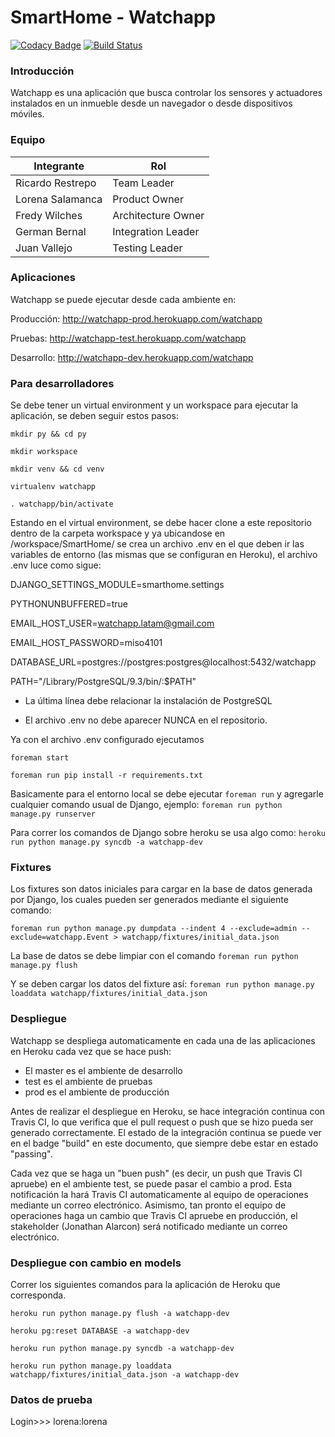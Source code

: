 # SmartHome - Watchapp
[![Codacy Badge](https://www.codacy.com/project/badge/c9f2b84663734ce1b820b2abce3b81e0)](https://www.codacy.com)
[![Build Status](https://magnum.travis-ci.com/imTachu/SmartHome.svg?token=FXoqSPyhGxTJyV3aAbkJ&branch=master)](https://magnum.travis-ci.com/imTachu/SmartHome)
### Introducción
Watchapp es una aplicación que busca controlar los sensores y actuadores instalados en un inmueble desde un navegador o desde dispositivos móviles. 

### Equipo
Integrante  | Rol
------------- | -------------
Ricardo Restrepo  | Team Leader
Lorena Salamanca  | Product Owner
Fredy Wilches  | Architecture Owner
German Bernal  | Integration Leader
Juan Vallejo  | Testing Leader

### Aplicaciones

Watchapp se puede ejecutar desde cada ambiente en:

Producción:   http://watchapp-prod.herokuapp.com/watchapp

Pruebas:      http://watchapp-test.herokuapp.com/watchapp

Desarrollo:   http://watchapp-dev.herokuapp.com/watchapp

### Para desarrolladores

Se debe tener un virtual environment y un workspace para ejecutar la aplicación, se deben seguir estos pasos:

`mkdir py && cd py`

`mkdir workspace`

`mkdir venv && cd venv`

`virtualenv watchapp`

`. watchapp/bin/activate`

Estando en el virtual environment, se debe hacer clone a este repositorio dentro de la carpeta workspace y ya ubicandose en /workspace/SmartHome/ se crea un archivo .env en el que deben ir las variables de entorno (las mismas que se configuran en Heroku), el archivo .env luce como sigue:

DJANGO_SETTINGS_MODULE=smarthome.settings

PYTHONUNBUFFERED=true

EMAIL_HOST_USER=watchapp.latam@gmail.com

EMAIL_HOST_PASSWORD=miso4101

DATABASE_URL=postgres://postgres:postgres@localhost:5432/watchapp

PATH="/Library/PostgreSQL/9.3/bin/:$PATH"

* La última línea debe relacionar la instalación de PostgreSQL

* El archivo .env no debe aparecer NUNCA en el repositorio.

Ya con el archivo .env configurado ejecutamos

`foreman start`

`foreman run pip install -r requirements.txt`

Basicamente para el entorno local se debe ejecutar `foreman run` y agregarle cualquier comando usual de Django, ejemplo:
`foreman run python manage.py runserver`

Para correr los comandos de Django sobre heroku se usa algo como:
`heroku run python manage.py syncdb -a watchapp-dev`

### Fixtures

Los fixtures son datos iniciales para cargar en la base de datos generada por Django, los cuales pueden ser generados mediante el siguiente comando:

`foreman run python manage.py dumpdata --indent 4 --exclude=admin --exclude=watchapp.Event > watchapp/fixtures/initial_data.json`

La base de datos se debe limpiar con el comando `foreman run python manage.py flush`

Y se deben cargar los datos del fixture así: `foreman run python manage.py loaddata watchapp/fixtures/initial_data.json`


### Despliegue

Watchapp se despliega automaticamente en cada una de las aplicaciones en Heroku cada vez que se hace push:
* El master es el ambiente de desarrollo
* test es el ambiente de pruebas
* prod es el ambiente de producción

Antes de realizar el despliegue en Heroku, se hace integración continua con Travis CI, lo que verifica que el pull request o push que se hizo pueda ser generado correctamente. El estado de la integración continua se puede ver en el badge "build" en este documento, que siempre debe estar en estado "passing". 

Cada vez que se haga un "buen push" (es decir, un push que Travis CI apruebe) en el ambiente test, se puede pasar el cambio a prod. Esta notificación la hará Travis CI automaticamente al equipo de operaciones mediante un correo electrónico. Asimismo, tan pronto el equipo de operaciones haga un cambio que Travis CI apruebe en producción, el stakeholder (Jonathan Alarcon) será notificado mediante un correo electrónico.

### Despliegue con cambio en models
Correr los siguientes comandos para la aplicación de Heroku que corresponda.

`heroku run python manage.py flush -a watchapp-dev`

`heroku pg:reset DATABASE -a watchapp-dev`

`heroku run python manage.py syncdb -a watchapp-dev`

`heroku run python manage.py loaddata watchapp/fixtures/initial_data.json -a watchapp-dev`

### Datos de prueba
Login>>> lorena:lorena

